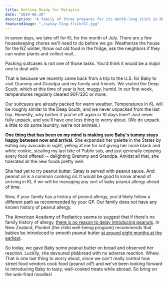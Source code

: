 ```yaml
---
title: Getting Ready for Malaysia
date: "2019-06-20"
description: "A family of three prepares for its month-long stint in Malaysia"
featuredImage: "./satay-Ting-flickrCC.jpg"
---
```


In seven days, we take off for KL for the month of July. There are a few housekeeping chores we'll need to do before we go: Weatherize the house for the NZ winter, throw out old food in the fridge, ask the neighbors if they can water plants and collect mail...

Packing suitcases is not one of those tasks. You'd think it would be a major one to deal with.

That is because we recently came back from a trip to the U.S. for Baby to visit Grammy and Grandpa and my family and friends. We visited the Deep South, which at this time of year is hot, muggy, humid. In our first week, temperatures regularly cleared 90F/32C or more.

Our suitcases are already packed for warm weather. Temperatures in KL will be roughly similar to the Deep South, and we never unpacked from the last trip. Honestly, why bother if you're off again in 10 days time? Just never fully unpack, and you'll have one less thing to worry about. (We do unpack a little to do some laundry, we're not animals.)

**One thing that has been on my mind is making sure Baby's tummy stays happy between now and arrival.** She expanded her palette in the States by eating any avocado in sight, yelling at me for not giving her more black and white cookie, stealing my last bite of Publix sub, and just generally enjoying every food offered -- delighting Grammy and Grandpa. Amidst all that, she tolerated all the new foods pretty well.

She had yet to try peanut butter. Satay is served with peanut sauce. And peanut oil is a common cooking oil. It would be good to know ahead of arriving in KL if we will be managing any sort of baby peanut allergy ahead of time.

Now, if your family has a history of peanut allergy, you'd likely follow a different path as recommended by your GP. Our family does not have any known history of peanut allergy.

The American Academy of Pediatrics seems to suggest that if there's no family history of allergy, [there is no reason to delay introducing peanuts](https://www.aap.org/en-us/about-the-aap/aap-press-room/Pages/AAP-Clinical-Report-Highlights-Early-Introduction-of-Peanut-Based-Foods-to-Prevent-Allergies.aspx). In New Zealand, Plunket (the child well-being program) recommends that babies be introduced to smooth peanut butter [at around eight months at the earliest](https://www.plunket.org.nz/your-child/6-months-to-1-year/food-and-nutrition/babys-first-foods/).

 So today, we gave Baby some peanut butter on bread and observed her reaction. Luckily, she devoured pb&bread with no adverse reaction. Whew. That is one last thing to worry about, since we can't really control how street food vendors cook food (peanut oil?) and we've been looking forward to introducing Baby to tasty, well-cooked treats while abroad. So bring on the wok-fried noodles!
